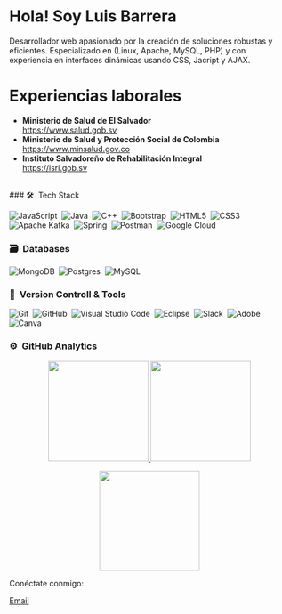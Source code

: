 <div class="profile-container">
  <h1>Hola! Soy Luis Barrera</h1>
  <p>Desarrollador web apasionado por la creaci&oacute;n de soluciones robustas y eficientes. Especializado en (Linux, Apache, MySQL, PHP) y con experiencia en interfaces din&aacute;micas usando CSS, Jacript y AJAX.</p>
  <h1>Experiencias laborales</h1>
  <div class="container">
        <ul>
            <li>
                <div class="ministry-info">
                    <strong>Ministerio de Salud de El Salvador</strong>
                    <br><a href="https://www.salud.gob.sv/" target="_blank">https://www.salud.gob.sv</a>
                </div>
            </li>
            <li>
                <div class="ministry-info">
                    <strong>Ministerio de Salud y Protecci&oacute;n Social de Colombia</strong>
                    <br>
                    <a href="https://www.minsalud.gov.co/" target="_blank">https://www.minsalud.gov.co</a>
                </div>
            </li>
            <li>
                <div class="ministry-info">
                    <strong>Instituto Salvadore&ntilde;o de Rehabilitaci&oacute;n Integral</strong>
                    <br>
                    <a href="https://isri.gob.sv/" target="_blank">https://isri.gob.sv</a>
                </div>
            </li>
        </ul>
    </div>

<br>
### 🛠 &nbsp;Tech Stack

![JavaScript](https://img.shields.io/badge/javascript-%23323330.svg?style=for-the-badge&logo=javascript&logoColor=%23F7DF1E)&nbsp;
![Java](https://img.shields.io/badge/java-%23ED8B00.svg?style=for-the-badge&logo=java&logoColor=white)&nbsp;
![C++](https://img.shields.io/badge/c++-%2300599C.svg?style=for-the-badge&logo=c%2B%2B&logoColor=white)&nbsp;
![Bootstrap](https://img.shields.io/badge/bootstrap-%23563D7C.svg?style=for-the-badge&logo=bootstrap&logoColor=white)&nbsp;
![HTML5](https://img.shields.io/badge/html5-%23E34F26.svg?style=for-the-badge&logo=html5&logoColor=white)&nbsp;
![CSS3](https://img.shields.io/badge/css3-%231572B6.svg?style=for-the-badge&logo=css3&logoColor=white)&nbsp;
![Apache Kafka](https://img.shields.io/badge/Apache%20Kafka-000?style=for-the-badge&logo=apachekafka)&nbsp;
![Spring](https://img.shields.io/badge/spring-%236DB33F.svg?style=for-the-badge&logo=spring&logoColor=white)&nbsp;
![Postman](https://img.shields.io/badge/Postman-FF6C37?style=for-the-badge&logo=postman&logoColor=white)&nbsp;
![Google Cloud](https://img.shields.io/badge/GoogleCloud-%234285F4.svg?style=for-the-badge&logo=google-cloud&logoColor=white)&nbsp;

### 🗃 &nbsp;Databases

![MongoDB](https://img.shields.io/badge/MongoDB-%234ea94b.svg?style=for-the-badge&logo=mongodb&logoColor=white)&nbsp;
![Postgres](https://img.shields.io/badge/postgres-%23316192.svg?style=for-the-badge&logo=postgresql&logoColor=white)&nbsp;
![MySQL](https://img.shields.io/badge/mysql-%2300F_00758F.svg?style=for-the-badge&logo=mysql&logoColor=white)&nbsp;



### 🧰 &nbsp;Version Controll & Tools 

![Git](https://img.shields.io/badge/git-%23F05033.svg?style=for-the-badge&logo=git&logoColor=white)&nbsp;
![GitHub](https://img.shields.io/badge/github-%23121011.svg?style=for-the-badge&logo=github&logoColor=white)&nbsp;
![Visual Studio Code](https://img.shields.io/badge/Visual%20Studio%20Code-0078d7.svg?style=for-the-badge&logo=visual-studio-code&logoColor=white)&nbsp;
![Eclipse](https://img.shields.io/badge/Eclipse-FE7A16.svg?style=for-the-badge&logo=Eclipse&logoColor=white)&nbsp;
![Slack](https://img.shields.io/badge/Slack-4A154B?style=for-the-badge&logo=slack&logoColor=white)&nbsp;
![Adobe](https://img.shields.io/badge/adobe-%23FF0000.svg?style=for-the-badge&logo=adobe&logoColor=white)&nbsp;
![Canva](https://img.shields.io/badge/Canva-%2300C4CC.svg?style=for-the-badge&logo=Canva&logoColor=white)&nbsp;

### ⚙️ &nbsp;GitHub Analytics

<p align="center">
  <a href="https://github.com/Luisbarrera2024">
    <img height="180em" src="https://github-readme-stats-eight-theta.vercel.app/api?username=Luisbarrera2024&show_icons=true&theme=algolia&include_all_commits=true&count_private=true"/>
  </a>
  <a href="https://github.com/Luisbarrera2024">
    <img height="180em" src="https://github-readme-stats-eight-theta.vercel.app/api/top-langs/?username=Luisbarrera2024&layout=compact&langs_count=8&theme=algolia"/>
  </a>
</p>

<p align="center">
  <img height="180em" src="https://github-readme-streak-stats.herokuapp.com/?user=Luisbarrera2024&theme=dark&hide_border=true"/>
</p>

  <div class="footer">
    <p>Conéctate conmigo:</p>
    <div class="social-links">
      <a href="mailto:luis.barrera@salud.gob.sv">Email</a>
    </div>
  </div>
</div>
